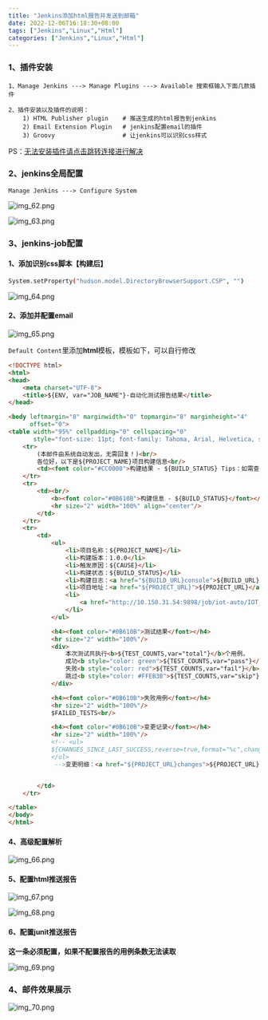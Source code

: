```yaml
---
title: "Jenkins添加html报告并发送到邮箱"
date: 2022-12-06T16:18:30+08:00
tags: ["Jenkins","Linux","Html"]
categories: ["Jenkins","Linux","Html"]
---
```


### 1、插件安装

```text
1、Manage Jenkins ---> Manage Plugins ---> Available 搜索框输入下面几款插件

2、插件安装以及插件的说明：
    1) HTML Publisher plugin    # 推送生成的html报告到jenkins
    2) Email Extension Plugin   # jenkins配置email的插件
    3) Groovy                   # 让jenkins可以识别css样式
```

PS：[无法安装插件请点击跳转连接进行解决](https://cywhat.cn/Jenkins%E6%8F%92%E4%BB%B6%E6%97%A0%E6%B3%95%E5%AE%89%E8%A3%85%E8%A7%A3%E5%86%B3/)

### 2、jenkins全局配置

```text
Manage Jenkins ---> Configure System 
```

![img_62.png](/img/img62.png)

![img_63.png](/img/img63.png)

### 3、jenkins-job配置

#### 1、添加识别css脚本【构建后】

```bash
System.setProperty("hudson.model.DirectoryBrowserSupport.CSP", "")
```

![img_64.png](/img/img64.png)

#### 2、添加并配置email

![img_65.png](/img/img65.png)

``Default Content``里添加**html**模板，模板如下，可以自行修改

```html
<!DOCTYPE html>
<html>
<head>
    <meta charset="UTF-8">
    <title>${ENV, var="JOB_NAME"}-自动化测试报告结果</title>
</head>

<body leftmargin="8" marginwidth="0" topmargin="8" marginheight="4"
      offset="0">
<table width="95%" cellpadding="0" cellspacing="0"
       style="font-size: 11pt; font-family: Tahoma, Arial, Helvetica, sans-serif">
    <tr>
        (本邮件由系统自动发出，无需回复！)<br/>
        各位好，以下是${PROJECT_NAME}项目构建信息<br/>
        <td><font color="#CC0000">构建结果 - ${BUILD_STATUS} Tips：如需查看报告需要连接VPN查看噢</font></td>
    </tr>
    <tr>
        <td><br/>
            <b><font color="#0B610B">构建信息 - ${BUILD_STATUS}</font></b>
            <hr size="2" width="100%" align="center"/>
        </td>
    </tr>
    <tr>
        <td>
            <ul>
                <li>项目名称：${PROJECT_NAME}</li>
                <li>构建版本：1.0.0</li>
                <li>触发原因：${CAUSE}</li>
                <li>构建状态：${BUILD_STATUS}</li>
                <li>构建日志：<a href="${BUILD_URL}console">${BUILD_URL}console</a></li>
                <li>项目地址：<a href="${PROJECT_URL}">${PROJECT_URL}</a></li>
                <li>
                    <a href="http://10.150.31.54:9898/job/iot-auto/IOT_e68ea5_e58fa3_e887aa_e58aa8_e58c96_e6b58b_e8af95_e68aa5_e5918a/">查看测试报告</a>
                </li>
            </ul>

            <h4><font color="#0B610B">测试结果</font></h4>
            <hr size="2" width="100%"/>
            <div>
                本次测试共执行<b>${TEST_COUNTS,var="total"}</b>个用例，
                成功<b style="color: green">${TEST_COUNTS,var="pass"}</b>个，
                失败<b style="color: red">${TEST_COUNTS,var="fail"}</b>个，
                跳过<b style="color: #FFEB3B">${TEST_COUNTS,var="skip"}</b>个。
            </div>

            <h4><font color="#0B610B">失败用例</font></h4>
            <hr size="2" width="100%"/>
            $FAILED_TESTS<br/>

            <h4><font color="#0B610B">变更记录</font></h4>
            <hr size="2" width="100%"/>
            <!-- <ul>
            ${CHANGES_SINCE_LAST_SUCCESS,reverse=true,format="%c",changestFormat="%d[%a]%m"}  
            </ul>
             -->变更明细：<a href="${PROJECT_URL}changes">${PROJECT_URL}changes</a><br/>


        </td>
    </tr>

</table>
</body>
</html>

```

#### 4、高级配置解析

![img_66.png](/img/img66.png)

#### 5、配置html推送报告

![img_67.png](/img/img67.png)

![img_68.png](/img/img68.png)

#### 6、配置junit推送报告

**这一条必须配置，如果不配置报告的用例条数无法读取**

![img_69.png](/img/img69.png)


### 4、邮件效果展示

![img_70.png](/img/img70.png)
















